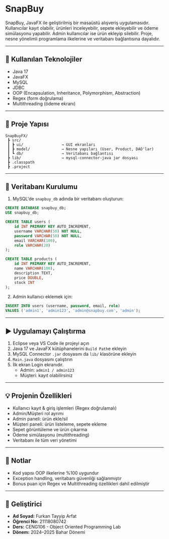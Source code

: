 # SnapBuy

SnapBuy, JavaFX ile geliştirilmiş bir masaüstü alışveriş uygulamasıdır. Kullanıcılar kayıt olabilir, ürünleri inceleyebilir, sepete ekleyebilir ve ödeme simülasyonu yapabilir. Admin kullanıcılar ise ürün ekleyip silebilir. Proje, nesne yönelimli programlama ilkelerine ve veritabanı bağlantısına dayalıdır.

---

## 🔧 Kullanılan Teknolojiler

- Java 17
- JavaFX
- MySQL
- JDBC
- OOP (Encapsulation, Inheritance, Polymorphism, Abstraction)
- Regex (form doğrulama)
- Multithreading (ödeme ekranı)

---

## 📁 Proje Yapısı

```
SnapBuyFX/
 ┣ src/
 ┃ ┣ ui/                 → GUI ekranları
 ┃ ┣ model/              → Nesne yapıları (User, Product, DAO'lar)
 ┃ ┗ db/                 → Veritabanı bağlantısı
 ┣ lib/                  → mysql-connector-java jar dosyası
 ┣ .classpath
 ┣ .project
```

---

## 🧪 Veritabanı Kurulumu

1. MySQL'de `snapbuy_db` adında bir veritabanı oluşturun:

```sql
CREATE DATABASE snapbuy_db;
USE snapbuy_db;

CREATE TABLE users (
    id INT PRIMARY KEY AUTO_INCREMENT,
    username VARCHAR(50) NOT NULL,
    password VARCHAR(50) NOT NULL,
    email VARCHAR(100),
    role VARCHAR(20)
);

CREATE TABLE products (
    id INT PRIMARY KEY AUTO_INCREMENT,
    name VARCHAR(100),
    description TEXT,
    price DOUBLE,
    stock INT
);
```

2. Admin kullanıcı eklemek için:

```sql
INSERT INTO users (username, password, email, role)
VALUES ('admin1', 'admin123', 'admin@snapbuy.com', 'admin');
```

---

## ▶️ Uygulamayı Çalıştırma

1. Eclipse veya VS Code ile projeyi açın  
2. Java 17 ve JavaFX kütüphanelerini `Build Path`e ekleyin  
3. MySQL Connector `.jar` dosyasını da `lib/` klasörüne ekleyin  
4. `Main.java` dosyasını çalıştırın  
5. İlk ekran Login ekranıdır.  
   - Admin: `admin1 / admin123`
   - Müşteri: kayıt olabilirsiniz

---

## 💡 Projenin Özellikleri

- Kullanıcı kayıt & giriş işlemleri (Regex doğrulamalı)
- Admin/Müşteri rol ayrımı
- Admin paneli: ürün ekle/sil
- Müşteri paneli: ürün listeleme, sepete ekleme
- Sepet görüntüleme ve ürün çıkarma
- Ödeme simülasyonu (multithreading)
- Veritabanı ile tüm veri yönetimi

---

## 📌 Notlar

- Kod yapısı OOP ilkelerine %100 uygundur
- Exception handling, veritabanı güvenliği sağlanmıştır
- Bonus puan için Regex ve Multithreading özellikleri dahil edilmiştir

---

## 👤 Geliştirici

- **Ad Soyad:** Furkan Tayyip Arfat  
- **Öğrenci No:** 21118080742  
- **Ders:** CENG106 - Object Oriented Programming Lab  
- **Dönem:** 2024–2025 Bahar Dönemi
